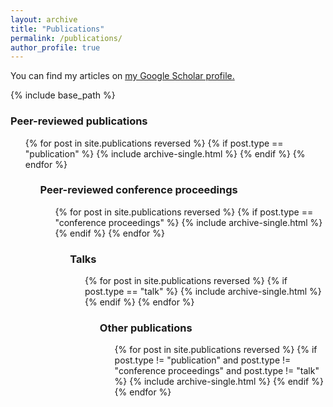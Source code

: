 ```yaml
---
layout: archive
title: "Publications"
permalink: /publications/
author_profile: true
---
```


You can find my articles on <u><a href="https://scholar.google.com/citations?user=oyl_rgUAAAAJ">my Google Scholar profile</a>.</u>

{% include base_path %}

<h3>Peer-reviewed publications</h3>

<ul>
{% for post in site.publications reversed %}
  {% if post.type == "publication" %}
    {% include archive-single.html %}
  {% endif %}
{% endfor %}
<ul>

<h3>Peer-reviewed conference proceedings</h3>

<ul>
{% for post in site.publications reversed %}
{% if post.type == "conference proceedings" %}
  {% include archive-single.html %}
{% endif %}
{% endfor %}
<ul>

<h3>Talks</h3>

<ul>
{% for post in site.publications reversed %}
  {% if post.type == "talk" %}
    {% include archive-single.html %}
  {% endif %}
{% endfor %}
<ul>

<h3>Other publications</h3>

<ul>
{% for post in site.publications reversed %}
  {% if post.type != "publication" and post.type != "conference proceedings" and post.type != "talk" %}
    {% include archive-single.html %}
  {% endif %}
{% endfor %}
<ul>
